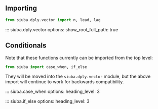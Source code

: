 ## Importing

```python
from siuba.dply.vector import n, lead, lag
```

::: siuba.dply.vector
    options:
      show_root_full_path: true

## Conditionals

Note that these functions currently can be imported from the top level:

```python
from siuba import case_when, if_else
```

They will be moved into the `siuba.dply.vector` module, but the above import will
continue to work for backwards compatibility.

::: siuba.case_when
    options:
      heading_level: 3

::: siuba.if_else
    options:
      heading_level: 3
